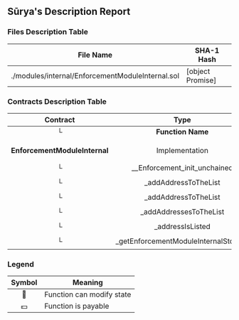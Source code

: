 ## Sūrya's Description Report

### Files Description Table


|  File Name  |  SHA-1 Hash  |
|-------------|--------------|
| ./modules/internal/EnforcementModuleInternal.sol | [object Promise] |


### Contracts Description Table


|  Contract  |         Type        |       Bases      |                  |                 |
|:----------:|:-------------------:|:----------------:|:----------------:|:---------------:|
|     └      |  **Function Name**  |  **Visibility**  |  **Mutability**  |  **Modifiers**  |
||||||
| **EnforcementModuleInternal** | Implementation | Initializable, ContextUpgradeable |||
| └ | __Enforcement_init_unchained | Internal 🔒 | 🛑  | onlyInitializing |
| └ | _addAddressToTheList | Internal 🔒 | 🛑  | |
| └ | _addAddressToTheList | Internal 🔒 | 🛑  | |
| └ | _addAddressesToTheList | Internal 🔒 | 🛑  | |
| └ | _addressIsListed | Internal 🔒 |   | |
| └ | _getEnforcementModuleInternalStorage | Internal 🔒 |   | |


### Legend

|  Symbol  |  Meaning  |
|:--------:|-----------|
|    🛑    | Function can modify state |
|    💵    | Function is payable |
